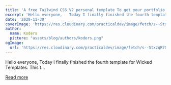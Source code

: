 ```yaml
---
title: 'A free Tailwind CSS V2 personal template To get your portfolio up n'' running.'
excerpt: 'Hello everyone,   Today I finally finished the fourth template for Wicked Templates.  This t...'
date: '2020-11-30'
coverImage: 'https://res.cloudinary.com/practicaldev/image/fetch/s--StxzqR7O--/c_imagga_scale,f_auto,fl_progressive,h_420,q_auto,w_1000/https://dev-to-uploads.s3.amazonaws.com/i/99xeejp4e70bhoxdy9gb.jpeg'
author:
  name: Koders
  picture: "assets/blog/authors/koders.png"
ogImage:
  url: 'https://res.cloudinary.com/practicaldev/image/fetch/s--StxzqR7O--/c_imagga_scale,f_auto,fl_progressive,h_420,q_auto,w_1000/https://dev-to-uploads.s3.amazonaws.com/i/99xeejp4e70bhoxdy9gb.jpeg'
---
```


Hello everyone,   Today I finally finished the fourth template for Wicked Templates.  This t...

[Read more](https://dev.to/michaelandreuzza/a-free-tailwind-css-v2-personal-template-1nnp)
